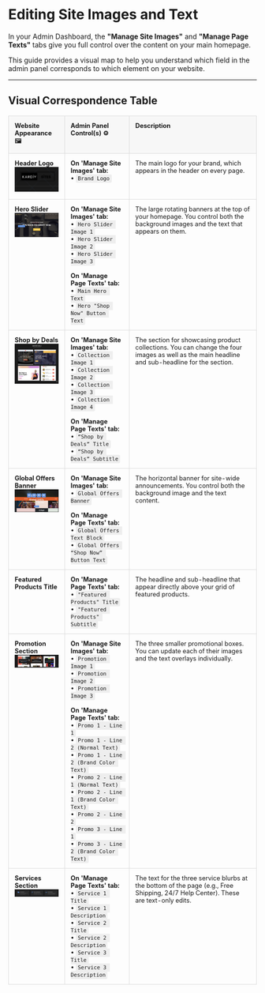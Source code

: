 # Editing Site Images and Text

In your Admin Dashboard, the **"Manage Site Images"** and **"Manage Page Texts"** tabs give you full control over the content on your main homepage.

This guide provides a visual map to help you understand which field in the admin panel corresponds to which element on your website.

---

## Visual Correspondence Table

<style>
    .guideline-table {
        width: 100%;
        border-collapse: collapse;
        margin-top: 1em;
        font-size: 0.9em;
    }
    .guideline-table th,
    .guideline-table td {
        border: 1px solid #ddd;
        padding: 12px;
        text-align: left;
        vertical-align: top;
    }
    .guideline-table th {
        background-color: #f7f7f7;
        font-weight: bold;
    }
    .guideline-table code {
        background-color: #eee;
        padding: 2px 4px;
        border-radius: 3px;
        font-family: monospace;
    }
</style>

<table class="guideline-table">
    <thead>
        <tr>
            <th>Website Appearance 🖼️</th>
            <th>Admin Panel Control(s) ⚙️</th>
            <th>Description</th>
        </tr>
    </thead>
    <tbody>
        <tr>
            <td><strong>Header Logo</strong><br><img src="guidelineimages/visual_logo.png" alt="Header Logo" width="150"></td>
            <td>
                <strong>On 'Manage Site Images' tab:</strong><br>
                • <code>Brand Logo</code>
            </td>
            <td>The main logo for your brand, which appears in the header on every page.</td>
        </tr>
        <tr>
            <td><strong>Hero Slider</strong><br><img src="guidelineimages/visual_hero_slider.png" alt="Hero Slider" width="150"></td>
            <td>
                <strong>On 'Manage Site Images' tab:</strong><br>
                • <code>Hero Slider Image 1</code><br>
                • <code>Hero Slider Image 2</code><br>
                • <code>Hero Slider Image 3</code><br><br>
                <strong>On 'Manage Page Texts' tab:</strong><br>
                • <code>Main Hero Text</code><br>
                • <code>Hero "Shop Now" Button Text</code>
            </td>
            <td>The large rotating banners at the top of your homepage. You control both the background images and the text that appears on them.</td>
        </tr>
        <tr>
            <td><strong>Shop by Deals</strong><br><img src="guidelineimages/visual_shop_by_deals.png" alt="Shop by Deals Section" width="150"></td>
            <td>
                <strong>On 'Manage Site Images' tab:</strong><br>
                • <code>Collection Image 1</code><br>
                • <code>Collection Image 2</code><br>
                • <code>Collection Image 3</code><br>
                • <code>Collection Image 4</code><br><br>
                <strong>On 'Manage Page Texts' tab:</strong><br>
                • <code>“Shop by Deals” Title</code><br>
                • <code>“Shop by Deals” Subtitle</code>
            </td>
            <td>The section for showcasing product collections. You can change the four images as well as the main headline and sub-headline for the section.</td>
        </tr>
        <tr>
            <td><strong>Global Offers Banner</strong><br><img src="guidelineimages/visual_global_offers.png" alt="Global Offers Banner" width="150"></td>
            <td>
                <strong>On 'Manage Site Images' tab:</strong><br>
                • <code>Global Offers Banner</code><br><br>
                <strong>On 'Manage Page Texts' tab:</strong><br>
                • <code>Global Offers Text Block</code><br>
                • <code>Global Offers “Shop Now” Button Text</code>
            </td>
            <td>The horizontal banner for site-wide announcements. You control both the background image and the text content.</td>
        </tr>
         <tr>
            <td><strong>Featured Products Title</strong></td>
            <td>
                <strong>On 'Manage Page Texts' tab:</strong><br>
                • <code>"Featured Products" Title</code><br>
                • <code>"Featured Products" Subtitle</code>
            </td>
            <td>The headline and sub-headline that appear directly above your grid of featured products.</td>
        </tr>
        <tr>
            <td><strong>Promotion Section</strong><br><img src="guidelineimages/visual_promotion_section.png" alt="Promotion Section" width="150"></td>
            <td>
                <strong>On 'Manage Site Images' tab:</strong><br>
                • <code>Promotion Image 1</code><br>
                • <code>Promotion Image 2</code><br>
                • <code>Promotion Image 3</code><br><br>
                <strong>On 'Manage Page Texts' tab:</strong><br>
                • <code>Promo 1 - Line 1</code><br>
                • <code>Promo 1 - Line 2 (Normal Text)</code><br>
                • <code>Promo 1 - Line 2 (Brand Color Text)</code><br>
                • <code>Promo 2 - Line 1 (Normal Text)</code><br>
                • <code>Promo 2 - Line 1 (Brand Color Text)</code><br>
                • <code>Promo 2 - Line 2</code><br>
                • <code>Promo 3 - Line 1</code><br>
                • <code>Promo 3 - Line 2 (Brand Color Text)</code>
            </td>
            <td>The three smaller promotional boxes. You can update each of their images and the text overlays individually.</td>
        </tr>
        <tr>
            <td><strong>Services Section</strong><br><img src="guidelineimages/visual_services_section.png" alt="Services Section" width="150"></td>
            <td>
                <strong>On 'Manage Page Texts' tab:</strong><br>
                • <code>Service 1 Title</code><br>
                • <code>Service 1 Description</code><br>
                • <code>Service 2 Title</code><br>
                • <code>Service 2 Description</code><br>
                • <code>Service 3 Title</code><br>
                • <code>Service 3 Description</code>
            </td>
            <td>The text for the three service blurbs at the bottom of the page (e.g., Free Shipping, 24/7 Help Center). These are text-only edits.</td>
        </tr>
    </tbody>
</table>

